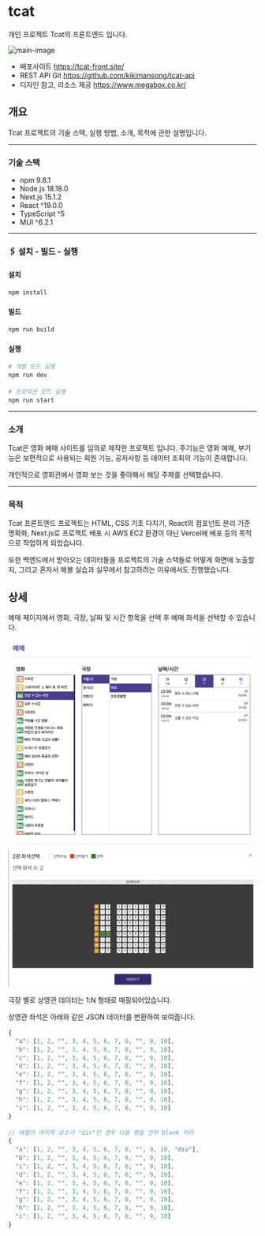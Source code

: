 # tcat
개인 프로젝트 Tcat의 프론트엔드 입니다.

![main-image](https://github.com/kikimansong/tcat/blob/main/main-image.gif?raw=true)

+ 배포사이트 https://tcat-front.site/
+ REST API Git https://github.com/kikimansong/tcat-api
+ 디자인 참고, 리소스 제공 https://www.megabox.co.kr/

## 개요
Tcat 프로젝트의 기술 스택, 실행 방법, 소개, 목적에 관한 설명입니다.

---

### 기술 스택
+ npm 9.8.1
+ Node.js 18.18.0
+ Next.js 15.1.2
+ React ^19.0.0
+ TypeScript ^5
+ MUI ^6.2.1

---

### 🖇️ 설치 - 빌드 - 실행

#### 설치
```bash
npm install
```

#### 빌드
```bash
npm run build
```

#### 실행
```bash
# 개발 모드 실행
npm run dev

# 프로덕션 모드 실행
npm run start
```

---

### 소개
Tcat은 영화 예매 사이트를 임의로 제작한 프로젝트 입니다. 주기능은 영화 예매, 부기능은 보편적으로 사용되는 회원 기능, 공지사항 등 데이터 조회의 기능이 존재합니다.

개인적으로 영화관에서 영화 보는 것을 좋아해서 해당 주제를 선택했습니다.

---

### 목적
Tcat 프론트엔드 프로젝트는 HTML, CSS 기초 다지기, React의 컴포넌트 분리 기준 명확화, Next.js로 프로젝트 배포 시 AWS EC2 환경이 아닌 Vercel에 배포 등의 목적으로 작업하게 되었습니다.

또한 백엔드에서 받아오는 데이터들을 프로젝트의 기술 스택들로 어떻게 화면에 노출할지, 그리고 혼자서 해볼 실습과 실무에서 참고하려는 이유에서도 진행했습니다.

## 상세
예매 페이지에서 영화, 극장, 날짜 및 시간 항목을 선택 후 예매 좌석을 선택할 수 있습니다.

![reservation1](https://raw.githubusercontent.com/kikimansong/tcat/refs/heads/main/reservation1.png)
![resrvation2](https://raw.githubusercontent.com/kikimansong/tcat/refs/heads/main/reservation2.png)


극장 별로 상영관 데이터는 1:N 형태로 매핑되어있습니다.

상영관 좌석은 아래와 같은 JSON 데이터를 변환하여 보여줍니다.

```javascript
{
  "a": [1, 2, "", 3, 4, 5, 6, 7, 8, "", 9, 10],
  "b": [1, 2, "", 3, 4, 5, 6, 7, 8, "", 9, 10],
  "c": [1, 2, "", 3, 4, 5, 6, 7, 8, "", 9, 10],
  "d": [1, 2, "", 3, 4, 5, 6, 7, 8, "", 9, 10],
  "e": [1, 2, "", 3, 4, 5, 6, 7, 8, "", 9, 10],
  "f": [1, 2, "", 3, 4, 5, 6, 7, 8, "", 9, 10],
  "g": [1, 2, "", 3, 4, 5, 6, 7, 8, "", 9, 10],
  "h": [1, 2, "", 3, 4, 5, 6, 7, 8, "", 9, 10],
  "i": [1, 2, "", 3, 4, 5, 6, 7, 8, "", 9, 10]
}

// 배열의 마지막 요소가 "div"인 경우 다음 행을 전부 blank 처리
{
  "a": [1, 2, "", 3, 4, 5, 6, 7, 8, "", 9, 10, "div"],
  "b": [1, 2, "", 3, 4, 5, 6, 7, 8, "", 9, 10],
  "c": [1, 2, "", 3, 4, 5, 6, 7, 8, "", 9, 10],
  "d": [1, 2, "", 3, 4, 5, 6, 7, 8, "", 9, 10],
  "e": [1, 2, "", 3, 4, 5, 6, 7, 8, "", 9, 10],
  "f": [1, 2, "", 3, 4, 5, 6, 7, 8, "", 9, 10],
  "g": [1, 2, "", 3, 4, 5, 6, 7, 8, "", 9, 10],
  "h": [1, 2, "", 3, 4, 5, 6, 7, 8, "", 9, 10],
  "i": [1, 2, "", 3, 4, 5, 6, 7, 8, "", 9, 10]
}
```